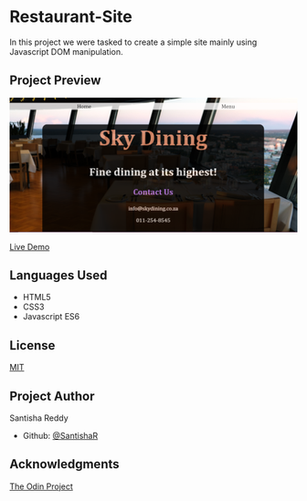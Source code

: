 # Restaurant-Site

In this project we were tasked to create a simple site mainly using Javascript DOM manipulation.

## Project Preview

![Project Screenshot](images/screenshot.png)

[Live Demo](https://raw.githack.com/SantishaR/RestaurantSite/main/index.html)

## Languages Used

- HTML5
- CSS3
- Javascript ES6

## License

[MIT](https://choosealicense.com/licenses/mit/)

## Project Author

Santisha Reddy

- Github: [@SantishaR](https://github.com/SantishaR)

## Acknowledgments

 [The Odin Project](https://www.theodinproject.com/paths/foundations/courses/foundations/lessons/dom-manipulation#dom---document-object-model)

